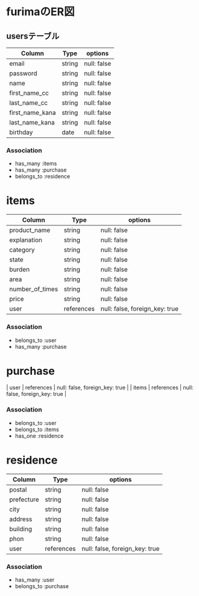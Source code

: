 # furimaのER図

## usersテーブル

| Column          | Type   | options     |
| --------------- | ------ | ----------  |
| email           | string | null: false |
| password        | string | null: false |
| name            | string | null: false |
| first_name_cc   | string | null: false |
| last_name_cc    | string | null: false |
| first_name_kana | string | null: false |
| last_name_kana  | string | null: false |
| birthday        | date   | null: false |

### Association

- has_many :items
- has_many :purchase
- belongs_to :residence

# items

| Column          | Type       | options                        |
| --------------- | ---------- | ------------------------------ |
| product_name    | string     | null: false                    |
| explanation     | string     | null: false                    |
| category        | string     | null: false                    |
| state           | string     | null: false                    |
| burden          | string     | null: false                    |
| area            | string     | null: false                    |
| number_of_times | string     | null: false                    |
| price           | string     | null: false                    |
| user            | references | null: false, foreign_key: true |

### Association

- belongs_to :user
- has_many :purchase

# purchase

| user  | references | null: false, foreign_key: true |
| items | references | null: false, foreign_key: true |

### Association

- belongs_to :user
- belongs_to :items
- has_one :residence

# residence

| Column     | Type       | options                        |
| -----------| ---------- | ------------------------------ |
| postal     | string     | null: false                    |
| prefecture | string     | null: false                    |
| city       | string     | null: false                    |
| address    | string     | null: false                    |
| building   | string     | null: false                    |
| phon       | string     | null: false                    |
| user       | references | null: false, foreign_key: true |


### Association

- has_many :user
- belongs_to :purchase
